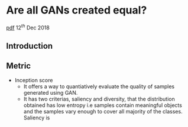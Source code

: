 
# Are all GANs created equal? 
[pdf](https://arxiv.org/pdf/1711.10337.pdf) 12$^{th}$ Dec 2018
## Introduction
## Metric
- Inception score 
	- It offers a way to quantiatively evaluate the quality of samples generated using GAN. 
	- It has two criterias, saliency and diversity, that the distribution obtained has low entropy i.e samples contain meaningful objects and the samples vary enough to cover all majority of the classes. Saliency is 
<!--stackedit_data:
eyJoaXN0b3J5IjpbMjAyNzY0ODcsLTUwOTkyODc4Myw5MzIyND
UxMTksLTE1NzIzMDEyMjcsLTI3MTUzNjUxNl19
-->